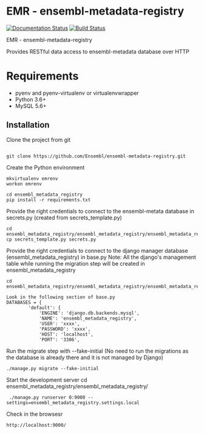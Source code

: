 EMR - ensembl-metadata-registry
===============================


[![Documentation Status](https://readthedocs.org/projects/ensembl-metadata-registry/badge/?version=latest)](http://ensembl-metadata-registry.readthedocs.io/en/latest/?badge=latest) [![Build Status](https://travis-ci.org/Ensembl/ensembl-metadata-registry.svg?branch=master)](https://travis-ci.org/Ensembl/ensembl-metadata-registry)

EMR - ensembl-metadata-registry

Provides RESTful data access to ensembl-metadata database over HTTP


# Requirements
- pyenv and pyenv-virtualenv or virtualenvwrapper
- Python 3.6+
- MySQL 5.6+


Installation
------------
Clone the project from git

```

git clone https://github.com/Ensembl/ensembl-metadata-registry.git

```

Create the Python environment

```
mkvirtualenv emrenv
workon emrenv

cd ensembl_metadata_registry
pip install -r requirements.txt 

```

Provide the right credentials to connect to the ensembl-metata database in secrets.py (created from secrets_template.py)

```
cd ensembl_metadata_registry/ensembl_metadata_registry/ensembl_metadata_registry/settings
cp secrets_template.py secrets.py

```

Provide the right credentials to connect to the django manager database (ensembl_metadata_registry) in base.py
Note: All the django's management table while running the migration step will be created in ensembl_metadata_registry
```
cd ensembl_metadata_registry/ensembl_metadata_registry/ensembl_metadata_registry/settings

Look in the following section of base.py
DATABASES = {
        'default': {
            'ENGINE': 'django.db.backends.mysql',
            'NAME': 'ensembl_metadata_registry',
            'USER': 'xxxx',
            'PASSWORD': 'xxxx',
            'HOST': 'localhost',
            'PORT': '3306',

```



Run the migrate step with --fake-initial (No need to run the migrations as the database is already there and it is not managed by Django)
```
./manage.py migrate --fake-initial
```

Start the development server
cd ensembl_metadata_registry/ensembl_metadata_registry/
```
 ./manage.py runserver 0:9000 --settings=ensembl_metadata_registry.settings.local
```

Check in the browsesr
```
http://localhost:9000/
```


